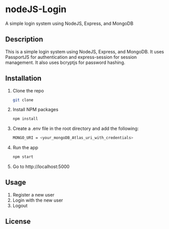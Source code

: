 # nodeJS-Login
A simple login system using NodeJS, Express, and MongoDB

## Description
This is a simple login system using NodeJS, Express, and MongoDB. It uses PassportJS for authentication and express-session for session management. It also uses bcryptjs for password hashing.

## Installation

1. Clone the repo
   ```sh
   git clone 
    ```
2. Install NPM packages
    ```sh
    npm install
    ```
3. Create a .env file in the root directory and add the following:
    ```sh
    MONGO_URI = <your_mongoDB_Atlas_uri_with_credentials>
    ```
4. Run the app
    ```sh
    npm start
    ```
5. Go to http://localhost:5000

## Usage

1. Register a new user
2. Login with the new user
3. Logout

## License



